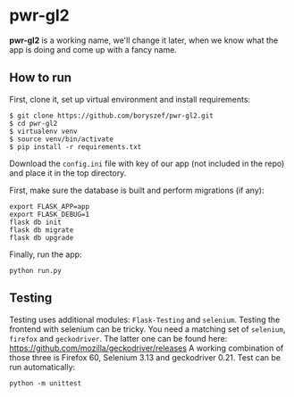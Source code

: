 # pwr-gl2

**pwr-gl2** is a working name, we'll change it later, when we know what the
app is doing and come up with a fancy name.

## How to run

First, clone it, set up virtual environment and install requirements:

```
$ git clone https://github.com/boryszef/pwr-gl2.git
$ cd pwr-gl2
$ virtualenv venv
$ source venv/bin/activate
$ pip install -r requirements.txt
```

Download the `config.ini` file with key of our app (not included in the repo)
and place it in the top directory.

First, make sure the database is built and perform migrations (if any):
```
export FLASK_APP=app
export FLASK_DEBUG=1
flask db init
flask db migrate
flask db upgrade
```

Finally, run the app:

```
python run.py
```

## Testing

Testing uses additional modules: `Flask-Testing` and `selenium`. Testing the
frontend with selenium can be tricky. You need a matching set of `selenium`,
`firefox` and `geckodriver`. The latter one can be found here:
https://github.com/mozilla/geckodriver/releases
A working combination of those three is Firefox 60, Selenium 3.13 and
geckodriver 0.21. Test can be run automatically:
```
python -m unittest
```

